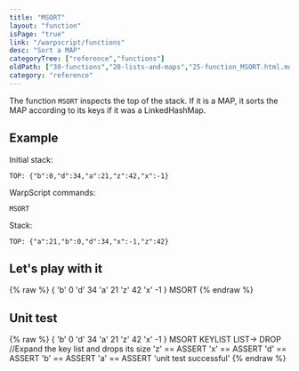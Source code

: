 ```yaml
---
title: "MSORT"
layout: "function"
isPage: "true"
link: "/warpscript/functions"
desc: "Sort a MAP"
categoryTree: ["reference","functions"]
oldPath: ["30-functions","20-lists-and-maps","25-function_MSORT.html.md"]
category: "reference"
---
```

 

The function `MSORT` inspects the top of the stack. If it is a MAP, it sorts the MAP according to its keys if it was a LinkedHashMap.


## Example ##

Initial stack:

    TOP: {"b":0,"d":34,"a":21,"z":42,"x":-1}

WarpScript commands:

    MSORT

Stack:

    TOP: {"a":21,"b":0,"d":34,"x":-1,"z":42}


## Let's play with it ##

{% raw %}
<warp10-warpscript-widget backend="{{backend}}"  exec-endpoint="{{execEndpoint}}">{ 'b' 0 'd' 34 'a' 21 'z' 42 'x' -1 }
MSORT
</warp10-warpscript-widget>
{% endraw %}

## Unit test ##

{% raw %}
<warp10-warpscript-widget backend="{{backend}}"  exec-endpoint="{{execEndpoint}}">{ 'b' 0 'd' 34 'a' 21 'z' 42 'x' -1 }
MSORT 
KEYLIST LIST-> DROP     //Expand the key list and drops its size
'z' == ASSERT 'x' == ASSERT 'd' == ASSERT 'b' == ASSERT 'a' == ASSERT
'unit test successful'
</warp10-warpscript-widget>
{% endraw %}
